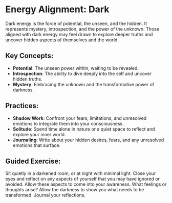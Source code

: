 # Energy Alignment: Dark

Dark energy is the force of potential, the unseen, and the hidden. It represents mystery, introspection, and the power of the unknown. Those aligned with dark energy may feel drawn to explore deeper truths and uncover hidden aspects of themselves and the world.

## Key Concepts:
- **Potential**: The unseen power within, waiting to be revealed.
- **Introspection**: The ability to dive deeply into the self and uncover hidden truths.
- **Mystery**: Embracing the unknown and the transformative power of darkness.

## Practices:
- **Shadow Work**: Confront your fears, limitations, and unresolved emotions to integrate them into your consciousness.
- **Solitude**: Spend time alone in nature or a quiet space to reflect and explore your inner world.
- **Journaling**: Write about your hidden desires, fears, and any unresolved emotions that surface.

## Guided Exercise:
Sit quietly in a darkened room, or at night with minimal light. Close your eyes and reflect on any aspects of yourself that you may have ignored or avoided. Allow these aspects to come into your awareness. What feelings or thoughts arise? Allow the darkness to show you what needs to be transformed. Journal your reflections.

